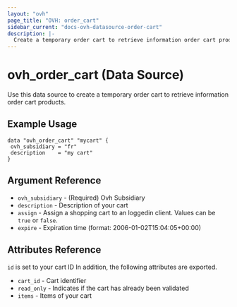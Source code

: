 ```yaml
---
layout: "ovh"
page_title: "OVH: order_cart"
sidebar_current: "docs-ovh-datasource-order-cart"
description: |-
  Create a temporary order cart to retrieve information order cart products.
---
```


# ovh_order_cart (Data Source)

Use this data source to create a temporary order cart to retrieve information order cart products.

## Example Usage

```hcl
data "ovh_order_cart" "mycart" {
 ovh_subsidiary = "fr"
 description    = "my cart"
}
```

## Argument Reference


* `ovh_subsidiary` - (Required) Ovh Subsidiary
* `description` - Description of your cart
* `assign` - Assign a shopping cart to an loggedin client. Values can be `true` or `false`. 
* `expire` - Expiration time (format: 2006-01-02T15:04:05+00:00)


## Attributes Reference

`id` is set to your cart ID
In addition, the following attributes are exported.

* `cart_id` - Cart identifier
* `read_only` - Indicates if the cart has already been validated
* `items` - Items of your cart

